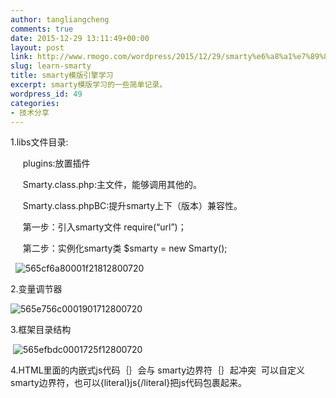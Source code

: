 ```yaml
---
author: tangliangcheng
comments: true
date: 2015-12-29 13:11:49+00:00
layout: post
link: http://www.rmogo.com/wordpress/2015/12/29/smarty%e6%a8%a1%e7%89%88%e5%bc%95%e6%93%8e%e5%ad%a6%e4%b9%a0/
slug: learn-smarty
title: smarty模版引擎学习
excerpt: smarty模版学习的一些简单记录。
wordpress_id: 49
categories:
- 技术分享
---
```


1.libs文件目录:




     plugins:放置插件




     Smarty.class.php:主文件，能够调用其他的。




     Smarty.class.phpBC:提升smarty上下（版本）兼容性。







     第一步：引入smarty文件 require(“url”)；




     第二步：实例化smarty类 $smarty = new Smarty();







  ![565cf6a80001f21812800720](http://115.28.108.2/wordpress/wp-content/uploads/2015/12/565cf6a80001f21812800720.jpg)




2.变量调节器







![565e756c0001901712800720](http://115.28.108.2/wordpress/wp-content/uploads/2015/12/565e756c0001901712800720.jpg)







3.框架目录结构







 ![565efbdc0001725f12800720](http://115.28.108.2/wordpress/wp-content/uploads/2015/12/565efbdc0001725f12800720.jpg)










4.HTML里面的内嵌式js代码｛｝会与 smarty边界符｛｝起冲突  可以自定义smarty边界符，也可以{literal}js{/literal}把js代码包裹起来。
